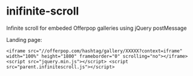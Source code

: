# inifinite-scroll
Infinite scroll for embeded Offerpop galleries using jQuery postMessage

Landing page: 

`<iframe src="//offerpop.com/hashtag/gallery/XXXXX?context=iframe" width="100%" height="1800" frameborder="0" scrolling="no"></iframe> <script src="jquery.min.js"></script> <script src="parent.infinitescroll.js"></script>`
